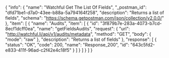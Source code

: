 {
  "info": {
    "name": "Watchful Get The List Of Fields",
    "_postman_id": "dfd71be1-d7a0-43ee-b88a-5a794164f258",
    "description": "Returns a list of fields",
    "schema": "https://schema.getpostman.com/json/collection/v2.0.0/"
  },
  "item": [
    {
      "name": "Audits",
      "item": [
        {
          "id": "3f879b7e-283a-4073-b7cd-8ecf1dcff0ea",
          "name": "getFieldsAudits",
          "request": {
            "url": "http://watchful.li/api/v1/audits/metadata",
            "method": "GET",
            "body": {
              "mode": "raw"
            },
            "description": "Returns a list of fields"
          },
          "response": [
            {
              "status": "OK",
              "code": 200,
              "name": "Response_200",
              "id": "643c5fd2-e833-411f-96ad-c2f42e4c18f5"
            }
          ]
        }
      ]
    }
  ]
}